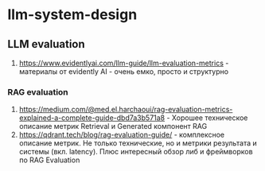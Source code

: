 # llm-system-design

## LLM evaluation

1) https://www.evidentlyai.com/llm-guide/llm-evaluation-metrics - материалы от evidently AI - очень емко, просто и структурно

### RAG evaluation
1) https://medium.com/@med.el.harchaoui/rag-evaluation-metrics-explained-a-complete-guide-dbd7a3b571a8 - Хорошее техническое описание метрик Retrieval и Generated компонент RAG
2) https://qdrant.tech/blog/rag-evaluation-guide/ - комплексное описание метрик. Не только технические, но и метрики результата и системы (вкл. latency). Плюс интересный обзор либ и фреймворков по RAG Evaluation
